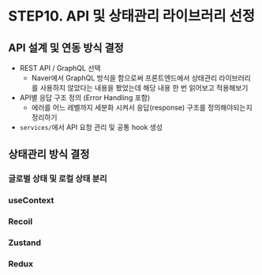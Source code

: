# STEP10. API 및 상태관리 라이브러리 선정

## API 설계 및 연동 방식 결정

- REST API / GraphQL 선택
  - Naver에서 GraphQL 방식을 함으로써 프론트엔드에서 상태관리 라이브러리를 사용하지 않았다는 내용을 봤었는데 해당 내용 한 번 읽어보고 적용해보기
- API별 응답 구조 정의 (Error Handling 포함)
  - 에러를 어느 레벨까지 세분화 시켜서 응답(response) 구조를 정의해야되는지 정리하기
- `services/`에서 API 요청 관리 및 공통 hook 생성

## 상태관리 방식 결정

### 글로벌 상태 및 로컬 상태 분리

### useContext

### Recoil

### Zustand

### Redux
